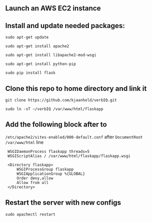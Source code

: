 ## Launch an AWS EC2 instance

## Install and update needed packages:

  `sudo apt-get update`
  
  `sudo apt-get install apache2`
  
  `sudo apt-get install libapache2-mod-wsgi`
  
  `sudo apt-get install python-pip`
  
  `sudo pip install flask`
  
## Clone this repo to home directory and link it 
  `git clone https://github.com/kjaanhold/verbIQ.git`
  
  `sudo ln -sT ~/verbIQ /var/www/html/flaskapp`
  
## Add the following block after to 
`/etc/apache2/sites-enabled/000-default.conf` after
`DocumentRoot /var/www/html` line

 ```{shell}
  WSGIDaemonProcess flaskapp threads=5
  WSGIScriptAlias / /var/www/html/flaskapp/flaskapp.wsgi

  <Directory flaskapp>
      WSGIProcessGroup flaskapp
      WSGIApplicationGroup %{GLOBAL}
      Order deny,allow
      Allow from all
  </Directory>
  ```
  
## Restart the server with new configs 
  `sudo apachectl restart`
